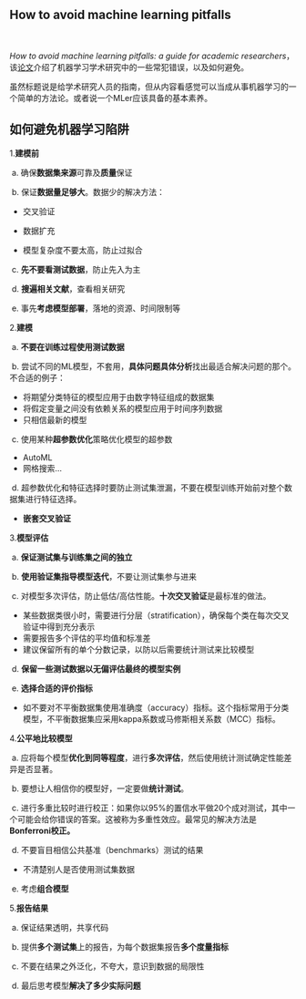 
## How to avoid machine learning pitfalls

<br>

*How to avoid machine learning pitfalls: a guide for academic researchers*，该[论文]((https://arxiv.org/pdf/2108.02497.pdf))介绍了机器学习学术研究中的一些常犯错误，以及如何避免。

虽然标题说是给学术研究人员的指南，但从内容看感觉可以当成从事机器学习的一个简单的方法论。或者说一个MLer应该具备的基本素养。

## 如何避免机器学习陷阱

1.**建模前**

​	a. 确保**数据集来源**可靠及**质量**保证

​	b. 保证**数据量足够大**。数据少的解决方法：

- 交叉验证

- 数据扩充
- 模型复杂度不要太高，防止过拟合

​    c. **先不要看测试数据**，防止先入为主

​	d. **搜遍相关文献**，查看相关研究

​	e. 事先**考虑模型部署**，落地的资源、时间限制等

2.**建模**

​	a. **不要在训练过程使用测试数据**

​	b. 尝试不同的ML模型，不套用，**具体问题具体分析**找出最适合解决问题的那个。不合适的例子：

- 将期望分类特征的模型应用于由数字特征组成的数据集
- 将假定变量之间没有依赖关系的模型应用于时间序列数据
- 只相信最新的模型

​    c. 使用某种**超参数优化**策略优化模型的超参数

- AutoML
- 网格搜索…

​    d. 超参数优化和特征选择时要防止测试集泄漏，不要在模型训练开始前对整个数据集进行特征选择。

- **嵌套交叉验证**

3.**模型评估**

​	a. **保证测试集与训练集之间的独立**

​	b. **使用验证集指导模型迭代**，不要让测试集参与进来

​	c. 对模型多次评估，防止低估/高估性能。**十次交叉验证**是最标准的做法。

- 某些数据类很小时，需要进行分层（stratification），确保每个类在每次交叉验证中得到充分表示
- 需要报告多个评估的平均值和标准差
- 建议保留所有的单个分数记录，以防以后需要统计测试来比较模型

​    d. **保留一些测试数据以无偏评估最终的模型实例**

​    e. **选择合适的评价指标**

- 如不要对不平衡数据集使用准确度（accuracy）指标。这个指标常用于分类模型，不平衡数据集应采用kappa系数或马修斯相关系数（MCC）指标。

4.**公平地比较模型**

​	a. 应将每个模型**优化到同等程度**，进行**多次评估**，然后使用统计测试确定性能差异是否显著。

​	b. 要想让人相信你的模型好，一定要做**统计测试**。

​	c. 进行多重比较时进行校正：如果你以95%的置信水平做20个成对测试，其中一个可能会给你错误的答案。这被称为多重性效应。最常见的解决方法是**Bonferroni校正。**

​	d. 不要盲目相信公共基准（benchmarks）测试的结果

- 不清楚别人是否使用测试集数据

​    e. 考虑**组合模型**

5.**报告结果**

​	a. 保证结果透明，共享代码

​	b. 提供**多个测试集**上的报告，为每个数据集报告**多个度量指标**

​	c. 不要在结果之外泛化，不夸大，意识到数据的局限性

​	d. 最后思考模型**解决了多少实际问题**
